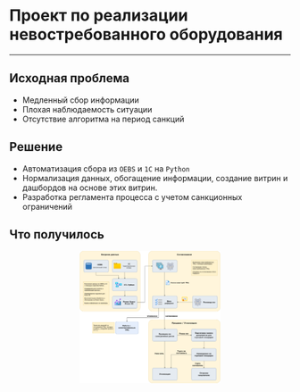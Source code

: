 # Проект по реализации невостребованного оборудования


---


## Исходная проблема
- Медленный сбор информации
- Плохая наблюдаемость ситуации
- Отсутствие алгоритма на период санкций

## Решение
- Автоматизация сбора из `OEBS` и `1С` на `Python`
- Нормализация данных, обогащение информации, создание витрин и дашбордов на основе этих витрин. 
- Разработка регламента процесса с учетом санкционных ограничений

## Что получилось

<img src="data/guz_diag_to_be.png" width="50%" style="display: block; margin: auto;">


